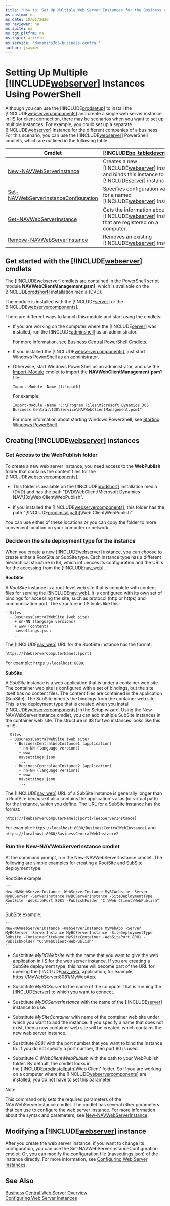```yaml
---
title: "How to: Set Up Multiple Web Server Instances for the Business Central"
ms.custom: na
ms.date: 10/01/2020
ms.reviewer: na
ms.suite: na
ms.tgt_pltfrm: na
ms.topic: article
ms.service: "dynamics365-business-central"
author: jswymer
---
```

# Setting Up Multiple [!INCLUDE[webserver](../developer/includes/webserver.md)] Instances Using PowerShell

Although you can use the [!INCLUDE[prodsetup](../developer/includes/prodsetup.md)] to install the [!INCLUDE[webservercomponents](../developer/includes/webservercomponents.md)] and create a single web server instance in IIS for client connection, there may be scenarios when you want to set up multiple instances. For example, you could set up a separate [!INCLUDE[webserver](../developer/includes/webserver.md)] instance for the different companies of a business. For this scenario, you can use the [!INCLUDE[webserver](../developer/includes/webserver.md)] PowerShell cmdlets, which are outlined in the following table.

|Cmdlet|[!INCLUDE[bp_tabledescription](../developer/includes/bp_tabledescription_md.md)]|
|------------|---------------------------------------|
|[New-NAVWebServerInstance](/powershell/module/navwebclientmanagement/New-NAVWebServerInstance)|Creates a new [!INCLUDE[webserver](../developer/includes/webserver.md)] instance and binds this instance to a [!INCLUDE[server](../developer/includes/server.md)] instance. |
|[Set-NAVWebServerInstanceConfiguration](/powershell/module/navwebclientmanagement/Set-NAVWebServerInstanceConfiguration)|Specifies configuration values for a named [!INCLUDE[webserver](../developer/includes/webserver.md)] instance.|
|[Get-NAVWebServerInstance](/powershell/module/navwebclientmanagement/Get-NAVWebServerInstance)|Gets the information about the [!INCLUDE[webserver](../developer/includes/webserver.md)] instances that are registered on a computer.|
|[Remove-NAVWebServerInstance](/powershell/module/navwebclientmanagement/Remove-NAVWebServerInstance)| Removes an existing [!INCLUDE[webserver](../developer/includes/webserver.md)] instance.|  

## <a name="GetStartedWebServerCmdlets"></a>Get started with the [!INCLUDE[webserver](../developer/includes/webserver.md)] cmdlets 

The [!INCLUDE[webserver](../developer/includes/webserver.md)] cmdlets are contained in the PowerShell script module **NAVWebClientManagement.psm1**, which is available on the [!INCLUDE[prodshort](../developer/includes/prodshort.md)] installation media (DVD).

The module is installed with the [!INCLUDE[server](../developer/includes/server.md)] or the [!INCLUDE[webservercomponents](../developer/includes/webservercomponents.md)].

There are different ways to launch this module and start using the cmdlets:

- If you are working on the computer where the [!INCLUDE[server](../developer/includes/server.md)] was installed, run the [!INCLUDE[adminshell](../developer/includes/adminshell.md)] as an administrator.

  For more information, see [Business Central PowerShell Cmdlets](/powershell/business-central/overview).

- If you installed the [!INCLUDE[webservercomponents](../developer/includes/webservercomponents.md)], just start Windows PowerShell as an administrator.

- Otherwise, start Windows PowerShell as an administrator, and use the [Import-Module](/powershell/module/microsoft.powershell.core/import-module) cmdlet to import the **NAVWebClientManagement.psm1** file:

  ```
  Import-Module -Name [filepath]
  ```  
  For example:
  ```
  Import-Module -Name "C:\Program Files\Microsoft Dynamics 365 Business Central\130\Service\NAVWebClientManagement.psm1"
  ```

    For more information about starting Windows PowerShell, see [Starting Windows PowerShell](/powershell/scripting/setup/starting-windows-powershell).

## Creating [!INCLUDE[webserver](../developer/includes/webserver.md)] instances

### Get Access to the WebPublish folder
To create a new web server instance, you need access to the **WebPublish** folder that contains the content files for the [!INCLUDE[webservercomponents](../developer/includes/webservercomponents.md)].

- This folder is available on the [!INCLUDE[prodshort](../developer/includes/prodshort.md)] installation media (DVD) and has the path "DVD\WebClient\Microsoft Dynamics NAV\13x\Web Client\WebPublish". 

- If you installed the [!INCLUDE[webservercomponents](../developer/includes/webservercomponents.md)], this folder has the path "[!INCLUDE[prodinstallpath](../developer/includes/prodinstallpath.md)]\Web Client\WebPublish".

You can use either of these locations or you can copy the folder to more convenient location on your computer or network.


### <a name="WebClientonIIS"></a>Decide on the site deployment type for the instance
When you create a new [!INCLUDE[webserver](../developer/includes/webserver.md)] instance, you can choose to create either a RootSite or SubSite type. Each instance type has a different hierarchical structure in IIS, which influences its configuration and the URLs for the accessing from the [!INCLUDE[nav_web](../developer/includes/nav_web_md.md)].
 
**RootSite**

A *RootSite* instance is a root-level web site that is complete with content files for serving the [!INCLUDE[nav_web](../developer/includes/nav_web_md.md)]. It is configured with its own set of bindings for accessing the site, such as protocol (http or https) and communication port. The structure in IIS looks like this:

```
- Sites
  - BusunessCentralWebSite (web site)
    + nn-NN (language versions)
    + www (content)
    navsettings.json
    ...
```

The [!INCLUDE[nav_web](../developer/includes/nav_web_md.md)] URL for the RootSite instance has the format:

`https://[WebserverComputerName]:[port]`

For example: `https://localhost:8080`. 

**SubSite**

A *SubSite* instance is a web application that is under a container web site. The container web site is configured with a set of bindings, but the site itself has no content files. The content files are contained in the application (SubSite). The SubSite inherits the bindings from the container web site. This is the deployment type that is created when you install [!INCLUDE[webservercomponents](../developer/includes/webservercomponents.md)] in the Setup wizard. Using the New-NAVWebServerInstance cmdlet, you can add multiple SubSite instances in the container web site. The structure in IIS for two instances looks like this in IIS:

```
- Sites
  - BusunessCentralWebSite (web site)
    - BusinessCentralWebInstance1 (application)
      + nn-NN (language versions)
      + www 
      navsettings.json
      ...
    - BusinessCentralWebInstance2 (application)
      + nn-NN (language versions)
      + www
      navsettings.json
      ...
```

The [!INCLUDE[nav_web](../developer/includes/nav_web_md.md)] URL of a SubSite instance is generally longer than a RootSite because it also contains the application's alias (or virtual path) for the instance, which you define. The URL for a SubSite instance has the format:

`https://[WebserverComputerName]:[port]/[WebServerInstance]`

For example: `https://localhost:8080/BusinessCentralWebInstance1` and `https://localhost:8080/BusinessCentralWebInstance2`. 

### Run the New-NAVWebServerInstance cmdlet

At the command prompt, run the New-NAVWebServerInstance cmdlet. The following are simple examples for creating a RootSite and SubSite deployment type.

RootSite example:

    ```  
    New-NAVWebServerInstance -WebServerInstance MyBCWebsite -Server MyBCServer -ServerInstance MyBCServerInstance -SiteDeploymentType RootSite -WebSitePort 8081 -PublishFolder "C:\Web Client\WebPublish"
    ```  
SubSite example:

    ```  
    New-NAVWebServerInstance -WebServerInstance MyWebApp -Server MyBCServer -ServerInstance MyBCServerInstance -SiteDeploymentType Subsite -ContainerSiteName MySiteContainer -WebSitePort 8081 -PublishFolder "C:\WebClient\WebPublish"
    ```  

-  Susbtitute *MyBCWebsite* with the name that you want to give the web application in IIS for the web server instance. If you are creating a SubSite deployment type, this name will become part of the URL for opening the [!INCLUDE[nav_web](../developer/includes/nav_web_md.md)] application, for example, https://MyWebServer:8081/MyWebApp.  
  
- Susbtitute *MyBCServer* to the name of the computer that is running the [!INCLUDE[server](../developer/includes/server.md)] to which you want to connect.  
  
-   Susbtitute *MyBCServerInstance* with the name of the [!INCLUDE[server](../developer/includes/server.md)] instance to use.

-  Substitute *MySiteContainer* with name of the container web site under which you want to add the instance. If you specify a name that does not exist, then a new container web site will be created, which contains the new web server instance.

-  Susbtitute *8081* with the port number that you want to bind the instance to. If you do not specify a port number, then port 80 is used. 
    
-  Substitute *C:\WebClient\WebPublish* with the path to your WebPublish folder. By default, the cmdlet looks in the'[!INCLUDE[prodinstallpath](../developer/includes/prodinstallpath.md)]\Web Client' folder. So if you are working on a computer where the [!INCLUDE[webservercomponents](../developer/includes/webservercomponents.md)] are installed, you do not have to set this parameter.

> [!NOTE]  
>  This command only sets the required parameters of the NAVWebServerInstance cmdlet. The cmdlet has several other parameters that can use to configure the web server instance. For more information about the syntax and parameters, see [New-NAVWebServerInstance](/powershell/module/navwebclientmanagement/New-NAVWebServerInstance).  

## Modifying a [!INCLUDE[webserver](../developer/includes/webserver.md)] instance
 
After you create the web server instance, if you want to change its configuration, you can use the Set-NAVWebServerInstanceConfiguration cmdlet. Or, you can modify the configuration file (navsettings.json) of the instance directly. For more information, see [Configuring Web Server Instances](../administration/configure-web-server.md).  

## See Also  
[Business Central Web Server Overview](../deployment/web-server-overview.md)     
[Configuring Web Server Instances](../administration/configure-web-server.md)
